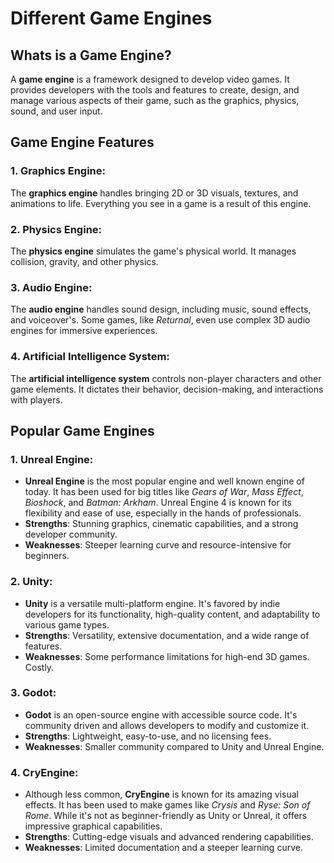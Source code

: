 # Different Game Engines

## **Whats is a Game Engine?**
A **game engine** is a framework designed to develop video games. It provides developers with the tools and features to create, design, and manage various aspects of their game, such as the graphics, physics, sound, and user input.


## Game Engine Features
### 1. **Graphics Engine**:
   The **graphics engine** handles bringing 2D or 3D visuals, textures, and animations to life. Everything you see in a game is a result of this engine.

### 2. **Physics Engine**:
   The **physics engine** simulates the game's physical world. It manages collision, gravity, and other physics.

### 3. **Audio Engine**:
   The **audio engine** handles sound design, including music, sound effects, and voiceover's. Some games, like *Returnal*, even use complex 3D audio engines for immersive experiences.

### 4. **Artificial Intelligence System**:
   The **artificial intelligence system** controls non-player characters and other game elements. It dictates their behavior, decision-making, and interactions with players.

## Popular Game Engines

### 1. **Unreal Engine**:
   - **Unreal Engine** is the most popular engine and well known engine of today. It has been used for big titles like *Gears of War*, *Mass Effect*, *Bioshock*, and *Batman: Arkham*. Unreal Engine 4 is known for its flexibility and ease of use, especially in the hands of professionals.
   - **Strengths**: Stunning graphics, cinematic capabilities, and a strong developer community.
   - **Weaknesses**: Steeper learning curve and resource-intensive for beginners.

### 2. **Unity**:
   - **Unity** is a versatile multi-platform engine. It's favored by indie developers for its functionality, high-quality content, and adaptability to various game types.
   - **Strengths**: Versatility, extensive documentation, and a wide range of features.
   - **Weaknesses**: Some performance limitations for high-end 3D games. Costly.

### 3. **Godot**:
   - **Godot** is an open-source engine with accessible source code. It's community driven and allows developers to modify and customize it.
   - **Strengths**: Lightweight, easy-to-use, and no licensing fees.
   - **Weaknesses**: Smaller community compared to Unity and Unreal Engine.

### 4. **CryEngine**:
   - Although less common, **CryEngine** is known for its amazing visual effects. It has been used to make games like *Crysis* and *Ryse: Son of Rome*. While it's not as beginner-friendly as Unity or Unreal, it offers impressive graphical capabilities.
   - **Strengths**: Cutting-edge visuals and advanced rendering capabilities.
   - **Weaknesses**: Limited documentation and a steeper learning curve.